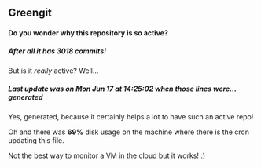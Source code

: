 ## Greengit

#### Do you wonder why this repository is so active?

##### After all it has 3018 commits!

But is it *really* active? Well...

##### Last update was on Mon Jun 17 at 14:25:02 when those lines were... generated

Yes, generated, because it certainly helps a lot to have such an active repo!

Oh and there was **69%** disk usage on the machine
where there is the cron updating this file.

Not the best way to monitor a VM in the cloud but it works! :)
